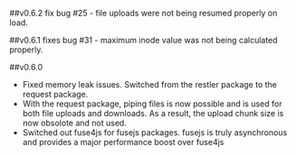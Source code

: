 ##v0.6.2
fix bug #25 - file uploads were not being resumed properly on load.

##v0.6.1
fixes bug #31 - maximum inode value was not being calculated properly.

##v0.6.0
* Fixed memory leak issues. Switched from the restler package to the request package.
* With the request package, piping files is now possible and is used for both file uploads and downloads. As a result, the upload chunk size is now obsolote and not used.
* Switched out fuse4js for fusejs packages. fusejs is truly asynchronous and provides a major performance boost over fuse4js